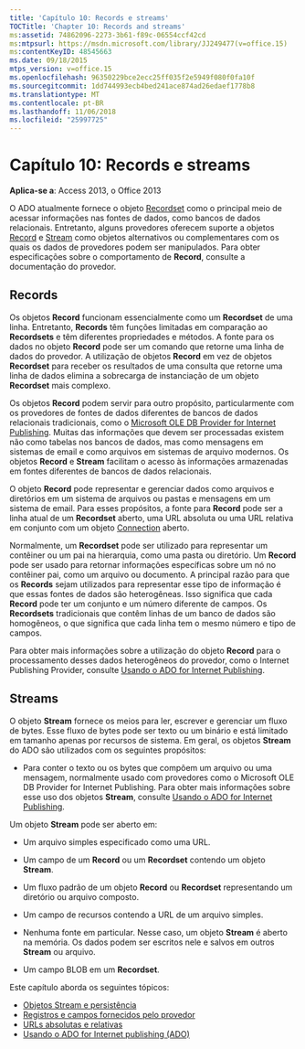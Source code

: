 ```yaml
---
title: 'Capítulo 10: Records e streams'
TOCTitle: 'Chapter 10: Records and streams'
ms:assetid: 74862096-2273-3b61-f89c-06554ccf42cd
ms:mtpsurl: https://msdn.microsoft.com/library/JJ249477(v=office.15)
ms:contentKeyID: 48545663
ms.date: 09/18/2015
mtps_version: v=office.15
ms.openlocfilehash: 96350229bce2ecc25ff035f2e5949f080f0fa10f
ms.sourcegitcommit: 1dd744993ecb4bed241ace874ad26edaef1778b8
ms.translationtype: MT
ms.contentlocale: pt-BR
ms.lasthandoff: 11/06/2018
ms.locfileid: "25997725"
---
```

# <a name="chapter-10-records-and-streams"></a>Capítulo 10: Records e streams

**Aplica-se a**: Access 2013, o Office 2013

O ADO atualmente fornece o objeto [Recordset](recordset-object-ado.md) como o principal meio de acessar informações nas fontes de dados, como bancos de dados relacionais. Entretanto, alguns provedores oferecem suporte a objetos [Record](record-object-ado.md) e [Stream](stream-object-ado.md) como objetos alternativos ou complementares com os quais os dados de provedores podem ser manipulados. Para obter especificações sobre o comportamento de **Record**, consulte a documentação do provedor.

## <a name="records"></a>Records

Os objetos **Record** funcionam essencialmente como um **Recordset** de uma linha. Entretanto, **Records** têm funções limitadas em comparação ao **Recordsets** e têm diferentes propriedades e métodos. A fonte para os dados no objeto **Record** pode ser um comando que retorne uma linha de dados do provedor. A utilização de objetos **Record** em vez de objetos **Recordset** para receber os resultados de uma consulta que retorne uma linha de dados elimina a sobrecarga de instanciação de um objeto **Recordset** mais complexo.

Os objetos **Record** podem servir para outro propósito, particularmente com os provedores de fontes de dados diferentes de bancos de dados relacionais tradicionais, como o [Microsoft OLE DB Provider for Internet Publishing](microsoft-ole-db-provider-for-internet-publishing.md). Muitas das informações que devem ser processadas existem não como tabelas nos bancos de dados, mas como mensagens em sistemas de email e como arquivos em sistemas de arquivo modernos. Os objetos **Record** e **Stream** facilitam o acesso às informações armazenadas em fontes diferentes de bancos de dados relacionais.

O objeto **Record** pode representar e gerenciar dados como arquivos e diretórios em um sistema de arquivos ou pastas e mensagens em um sistema de email. Para esses propósitos, a fonte para **Record** pode ser a linha atual de um **Recordset** aberto, uma URL absoluta ou uma URL relativa em conjunto com um objeto [Connection](connection-object-ado.md) aberto.

Normalmente, um **Recordset** pode ser utilizado para representar um contêiner ou um pai na hierarquia, como uma pasta ou diretório. Um **Record** pode ser usado para retornar informações específicas sobre um nó no contêiner pai, como um arquivo ou documento. A principal razão para que os **Records** sejam utilizados para representar esse tipo de informação é que essas fontes de dados são heterogêneas. Isso significa que cada **Record** pode ter um conjunto e um número diferente de campos. Os **Recordsets** tradicionais que contêm linhas de um banco de dados são homogêneos, o que significa que cada linha tem o mesmo número e tipo de campos.

Para obter mais informações sobre a utilização do objeto **Record** para o processamento desses dados heterogêneos do provedor, como o Internet Publishing Provider, consulte [Usando o ADO for Internet Publishing](using-ado-for-internet-publishing.md).

## <a name="streams"></a>Streams

O objeto **Stream** fornece os meios para ler, escrever e gerenciar um fluxo de bytes. Esse fluxo de bytes pode ser texto ou um binário e está limitado em tamanho apenas por recursos de sistema. Em geral, os objetos **Stream** do ADO são utilizados com os seguintes propósitos:

- Para conter o texto ou os bytes que compõem um arquivo ou uma mensagem, normalmente usado com provedores como o Microsoft OLE DB Provider for Internet Publishing. Para obter mais informações sobre esse uso dos objetos **Stream**, consulte [Usando o ADO for Internet Publishing](using-ado-for-internet-publishing.md).

Um objeto **Stream** pode ser aberto em:

- Um arquivo simples especificado como uma URL.

- Um campo de um **Record** ou um **Recordset** contendo um objeto **Stream**.

- Um fluxo padrão de um objeto **Record** ou **Recordset** representando um diretório ou arquivo composto.

- Um campo de recursos contendo a URL de um arquivo simples.

- Nenhuma fonte em particular. Nesse caso, um objeto **Stream** é aberto na memória. Os dados podem ser escritos nele e salvos em outros **Stream** ou arquivo.

- Um campo BLOB em um **Recordset**.

Este capítulo aborda os seguintes tópicos:

- [Objetos Stream e persistência](streams-and-persistence.md)
- [Registros e campos fornecidos pelo provedor](records-and-provider-supplied-fields.md)
- [URLs absolutas e relativas](absolute-and-relative-urls.md)
- [Usando o ADO for Internet publishing (ADO)](using-ado-for-internet-publishing.md)
